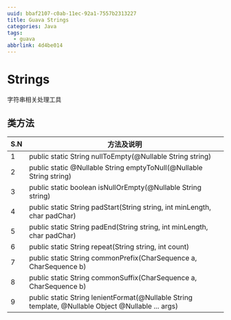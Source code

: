 ```yaml
---
uuid: bbaf2107-c0ab-11ec-92a1-7557b2313227
title: Guava Strings
categories: Java
tags:
  - guava
abbrlink: 4d4be014
---
```


# Strings

字符串相关处理工具

## 类方法

| S.N  | 方法及说明                                                   |
| ---- | ------------------------------------------------------------ |
| 1    | public static String nullToEmpty(@Nullable String string)    |
| 2    | public static @Nullable String emptyToNull(@Nullable String string) |
| 3    | public static boolean isNullOrEmpty(@Nullable String string) |
| 4    | public static String padStart(String string, int minLength, char padChar) |
| 5    | public static String padEnd(String string, int minLength, char padChar) |
| 6    | public static String repeat(String string, int count)        |
| 7    | public static String commonPrefix(CharSequence a, CharSequence b) |
| 8    | public static String commonSuffix(CharSequence a, CharSequence b) |
| 9    | public static String lenientFormat(@Nullable String template, @Nullable Object @Nullable ... args) |

